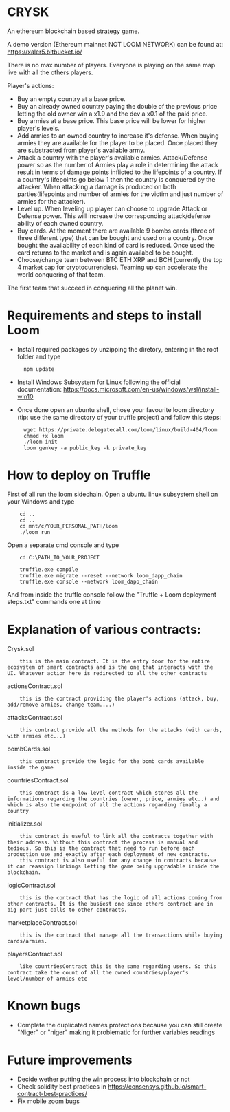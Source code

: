 # CRYSK

An ethereum blockchain based strategy game.

A demo version (Ethereum mainnet NOT LOOM NETWORK) can be found at: 
	https://xaler5.bitbucket.io/

There is no max number of players. Everyone is playing on the same map live with all the others players.

Player's actions:

- Buy an empty country at a base price.
- Buy an already owned country paying the double of the previous price letting the old owner win a x1.9 and the dev a x0.1 of the paid price.
- Buy armies at a base price. This base price will be lower for higher player's levels.
- Add armies to an owned country to increase it's defense. When buying armies they are available for the player to be placed. Once placed they are substracted from player's available army.
- Attack a country with the player's available armies. Attack/Defense power so as the number of Armies play a role in determining the attack result in terms of damage points inflicted to the lifepoints of a country.
  If a country's lifepoints go below 1 then the country is conquered by the attacker. When attacking a damage is produced on both parties(lifepoints and number of armies for the victim and just number of armies for the attacker).
- Level up. When leveling up player can choose to upgrade Attack or Defense power. This will increase the corresponding attack/defense ability of each owned country.
- Buy cards. At the moment there are available 9 bombs cards (three of three different type) that can be bought and used on a country. Once bought the availability of each kind of card is reduced. Once used the card returns to the market and is again availabel to be bought. 
- Choose/change team between BTC ETH XRP and BCH (currently the top 4 market cap for cryptocurrencies). Teaming up can accelerate the world conquering of that team.

The first team that succeed in conquering all the planet win.

# Requirements and steps to install Loom

- Install required packages by unzipping the diretory, entering in the root folder and type

		npm update

- Install Windows Subsystem for Linux following the official documentation: https://docs.microsoft.com/en-us/windows/wsl/install-win10
- Once done open an ubuntu shell, chose your favourite loom directory (tip: use the same directory of your truffle project) and follow this steps:

		wget https://private.delegatecall.com/loom/linux/build-404/loom
		chmod +x loom
		./loom init
		loom genkey -a public_key -k private_key

# How to deploy on Truffle 

First of all run the loom sidechain. Open a ubuntu linux subsystem shell on your Windows and type

		cd ..
		cd ..
		cd mnt/c/YOUR_PERSONAL_PATH/loom
		./loom run
	
Open a separate cmd console and type

		cd C:\PATH_TO_YOUR_PROJECT

		truffle.exe compile
		truffle.exe migrate --reset --network loom_dapp_chain
		truffle.exe console --network loom_dapp_chain

And from inside the truffle console follow the "Truffle + Loom deployment steps.txt" commands one at time

# Explanation of various contracts:

Crysk.sol

		this is the main contract. It is the entry door for the entire ecosystem of smart contracts and is the one that interacts with the UI. Whatever action here is redirected to all the other contracts
		
actionsContract.sol

		this is the contract providing the player's actions (attack, buy, add/remove armies, change team....)

attacksContract.sol

		this contract provide all the methods for the attacks (with cards, with armies etc...)
		
bombCards.sol

		this contract provide the logic for the bomb cards available inside the game
		
countriesContract.sol

		this contract is a low-level contract which stores all the informations regarding the countries (owner, price, armies etc..) and which is also the endpoint of all the actions regarding finally a country
		
initializer.sol

		this contract is useful to link all the contracts together with their address. Without this contract the process is manual and tedious. So this is the contract that need to run before each production use and exactly after each deployment of new contracts.
		this contract is also useful for any change in contracts because it can reassign linkings letting the game being upgradable inside the blockchain.
		
logicContract.sol

		this is the contract that has the logic of all actions coming from other contracts. It is the busiest one since others contract are in big part just calls to other contracts.
		
marketplaceContract.sol

		this is the contract that manage all the transactions while buying cards/armies.

playersContract.sol

		like countriesContract this is the same regarding users. So this contract take the count of all the owned countries/player's level/number of armies etc


# Known bugs

- Complete the duplicated names protections because you can still create "Niger" or "niger" making it problematic for further variables readings

# Future improvements

- Decide wether putting the win process into blockchain or not
- Check solidity best practices in https://consensys.github.io/smart-contract-best-practices/
- Fix mobile zoom bugs
